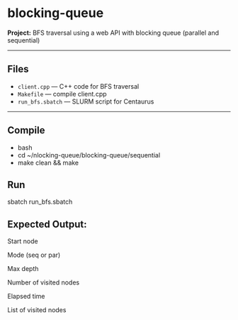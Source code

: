 # blocking-queue


**Project:** BFS traversal using a web API with blocking queue (parallel and sequential)  

---

## Files
- `client.cpp` — C++ code for BFS traversal  
- `Makefile` — compile client.cpp  
- `run_bfs.sbatch` — SLURM script for Centaurus  

---

## Compile
- bash
- cd ~/nlocking-queue/blocking-queue/sequential
- make clean && make

## Run 
sbatch run_bfs.sbatch

## Expected Output:
Start node

Mode (seq or par)

Max depth

Number of visited nodes

Elapsed time

List of visited nodes


